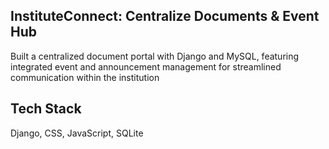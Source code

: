 ## InstituteConnect: Centralize Documents & Event Hub
Built a centralized document portal with Django and MySQL, featuring integrated event and announcement
management for streamlined communication within the institution

## Tech Stack
Django, CSS, JavaScript, SQLite


